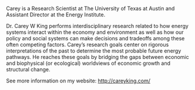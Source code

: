 Carey is a Research Scientist at The University of Texas at Austin and Assistant Director at the Energy Institute. 

Dr. Carey W King performs interdisciplinary research related to how energy systems interact within the economy and environment as well as how our policy and social systems can make decisions and tradeoffs among these often competing factors.  Carey’s research goals center on rigorous interpretations of the past to determine the most probable future energy pathways. He reaches these goals by bridging the gaps between economic and biophysical (or ecological) worldviews of economic growth and structural change.

See more information on my website: http://careyking.com/
